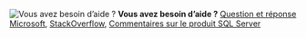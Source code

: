 <Token>![Vous avez besoin d’aide ?](media/needhelp_person_icon.png)  **Vous avez besoin d’aide ?** [Question et réponse Microsoft](/answers/products/sql-server), [StackOverflow](https://stackoverflow.com/questions/tagged/sql-server), [Commentaires sur le produit SQL Server](https://feedback.azure.com/forums/908035-sql-server)</Token>